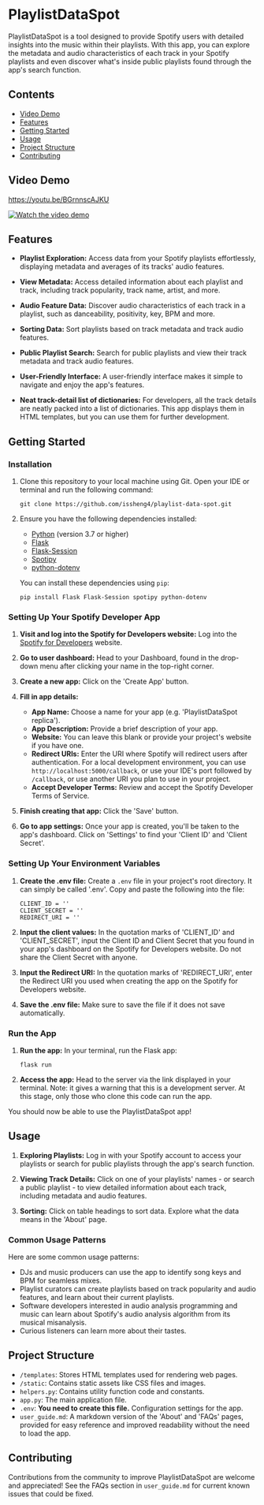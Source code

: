 # PlaylistDataSpot

PlaylistDataSpot is a tool designed to provide Spotify users with detailed insights into the music within their playlists. With this app, you can explore the metadata and audio characteristics of each track in your Spotify playlists and even discover what's inside public playlists found through the app's search function.


## Contents
- [Video Demo](#video-demo)
- [Features](#features)
- [Getting Started](#getting-started)
- [Usage](#usage)
- [Project Structure](#project-structure)
- [Contributing](#contributing)


## Video Demo
https://youtu.be/BGrnnscAJKU

[![Watch the video demo](https://img.youtube.com/vi/BGrnnscAJKU/0.jpg)](https://youtu.be/BGrnnscAJKU)


## Features

- **Playlist Exploration:** Access data from your Spotify playlists effortlessly, displaying metadata and averages of its tracks' audio features.

- **View Metadata:** Access detailed information about each playlist and track, including track popularity, track name, artist, and more.

- **Audio Feature Data:** Discover audio characteristics of each track in a playlist, such as danceability, positivity, key, BPM and more.

- **Sorting Data:** Sort playlists based on track metadata and track audio features.

- **Public Playlist Search:** Search for public playlists and view their track metadata and track audio features.

- **User-Friendly Interface:** A user-friendly interface makes it simple to navigate and enjoy the app's features.

- **Neat track-detail list of dictionaries:** For developers, all the track details are neatly packed into a list of dictionaries. This app displays them in HTML templates, but you can use them for further development.


## Getting Started

### Installation

1. Clone this repository to your local machine using Git. Open your IDE or terminal and run the following command:

   ```git clone https://github.com/issheng4/playlist-data-spot.git```

2. Ensure you have the following dependencies installed:

    - [Python](https://www.python.org/downloads/) (version 3.7 or higher)
    - [Flask](https://pypi.org/project/Flask/)
    - [Flask-Session](https://pypi.org/project/Flask-Session/)
    - [Spotipy](https://pypi.org/project/spotipy/)
    - [python-dotenv](https://pypi.org/project/python-dotenv/)

    You can install these dependencies using `pip`:

    ```pip install Flask Flask-Session spotipy python-dotenv```

### Setting Up Your Spotify Developer App

1. **Visit and log into the Spotify for Developers website:** Log into the [Spotify for Developers](https://developer.spotify.com/) website.

2. **Go to user dashboard:** Head to your Dashboard, found in the drop-down menu after clicking your name in the top-right corner.

3. **Create a new app:** Click on the 'Create App' button.

4. **Fill in app details:**
   - **App Name:** Choose a name for your app (e.g. 'PlaylistDataSpot replica').
   - **App Description:** Provide a brief description of your app.
   - **Website:** You can leave this blank or provide your project's website if you have one.
   - **Redirect URIs:** Enter the URI where Spotify will redirect users after authentication. For a local development environment, you can use `http://localhost:5000/callback`, or use your IDE's port followed by `/callback`, or use another URI you plan to use in your project.
   - **Accept Developer Terms:** Review and accept the Spotify Developer Terms of Service.

5. **Finish creating that app:** Click the 'Save' button.

7. **Go to app settings:** Once your app is created, you'll be taken to the app's dashboard. Click on 'Settings' to find your 'Client ID' and 'Client Secret'.

### Setting Up Your Environment Variables

1. **Create the .env file:** Create a `.env` file in your project's root directory. It can simply be called '.env'. Copy and paste the following into the file:

   ```
   CLIENT_ID = ''
   CLIENT_SECRET = ''
   REDIRECT_URI = ''
   ```

2. **Input the client values:** In the quotation marks of 'CLIENT_ID' and 'CLIENT_SECRET', input the Client ID and Client Secret that you found in your app's dashboard on the Spotify for Developers website. Do not share the Client Secret with anyone.

3. **Input the Redirect URI:** In the quotation marks of 'REDIRECT_URI', enter the Redirect URI you used when creating the app on the Spotify for Developers website.

4. **Save the .env file:** Make sure to save the file if it does not save automatically.

### Run the App

1. **Run the app:** In your terminal, run the Flask app:

    ```flask run```

2. **Access the app:** Head to the server via the link displayed in your terminal. Note: it gives a warning that this is a development server. At this stage, only those who clone this code can run the app.

You should now be able to use the PlaylistDataSpot app!


## Usage

1. **Exploring Playlists:** Log in with your Spotify account to access your playlists or search for public playlists through the app's search function.

2. **Viewing Track Details:** Click on one of your playlists' names - or search a public playlist - to view detailed information about each track, including metadata and audio features.

3. **Sorting:** Click on table headings to sort data. Explore what the data means in the 'About' page.

### Common Usage Patterns
Here are some common usage patterns:
- DJs and music producers can use the app to identify song keys and BPM for seamless mixes.
- Playlist curators can create playlists based on track popularity and audio features, and learn about their current playlists.
- Software developers interested in audio analysis programming and music can learn about Spotify's audio analysis algorithm from its musical misanalysis.
- Curious listeners can learn more about their tastes.


## Project Structure

- `/templates`: Stores HTML templates used for rendering web pages.
- `/static`: Contains static assets like CSS files and images.
- `helpers.py`: Contains utility function code and constants.
- `app.py`: The main application file.
- `.env`: **You need to create this file.** Configuration settings for the app.
- `user_guide.md`: A markdown version of the 'About' and 'FAQs' pages, provided for easy reference and improved readability without the need to load the app.


## Contributing

Contributions from the community to improve PlaylistDataSpot are welcome and appreciated! See the FAQs section in `user_guide.md` for current known issues that could be fixed.
